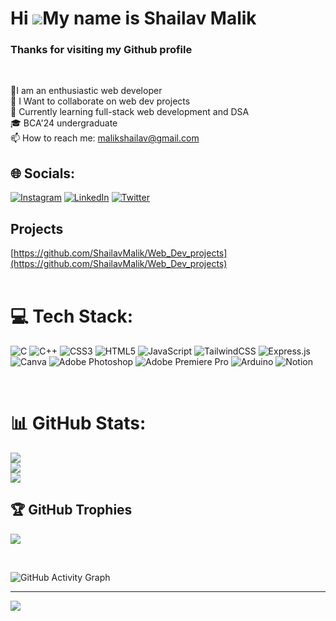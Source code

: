 # Hi ![](https://user-images.githubusercontent.com/18350557/176309783-0785949b-9127-417c-8b55-ab5a4333674e.gif)My name is Shailav Malik
### Thanks for visiting my Github profile
<br>

 💫I am an enthusiastic web developer<br>👯 I Want to collaborate on web dev projects<br>🌱 Currently learning full-stack web development and  DSA<br> 🎓 BCA'24 undergraduate<br>
  📫 How to reach me: 
  [malikshailav@gmail.com](mailto:malikshailav@gmail.com)

## 🌐 Socials:
[![Instagram](https://img.shields.io/badge/Instagram-%23E4405F.svg?logo=Instagram&logoColor=white)](https://instagram.com/shailavmalik1) [![LinkedIn](https://img.shields.io/badge/LinkedIn-%230077B5.svg?logo=linkedin&logoColor=white)](https://linkedin.com/in/shailavmalik) [![Twitter](https://img.shields.io/badge/Twitter-%231DA1F2.svg?logo=Twitter&logoColor=white)](https://twitter.com/@ShailavMalik) 
<br>
## Projects
[https://github.com/ShailavMalik/Web_Dev_projects](https://github.com/ShailavMalik/Web_Dev_projects)
<br><br>


# 💻 Tech Stack:
![C](https://img.shields.io/badge/c-%2300599C.svg?style=for-the-badge&logo=c&logoColor=white) ![C++](https://img.shields.io/badge/c++-%2300599C.svg?style=for-the-badge&logo=c%2B%2B&logoColor=white) ![CSS3](https://img.shields.io/badge/css3-%231572B6.svg?style=for-the-badge&logo=css3&logoColor=white) ![HTML5](https://img.shields.io/badge/html5-%23E34F26.svg?style=for-the-badge&logo=html5&logoColor=white) ![JavaScript](https://img.shields.io/badge/javascript-%23323330.svg?style=for-the-badge&logo=javascript&logoColor=%23F7DF1E) ![TailwindCSS](https://img.shields.io/badge/tailwindcss-%2338B2AC.svg?style=for-the-badge&logo=tailwind-css&logoColor=white) ![Express.js](https://img.shields.io/badge/express.js-%23404d59.svg?style=for-the-badge&logo=express&logoColor=%2361DAFB) ![Canva](https://img.shields.io/badge/Canva-%2300C4CC.svg?style=for-the-badge&logo=Canva&logoColor=white) ![Adobe Photoshop](https://img.shields.io/badge/adobephotoshop-%2331A8FF.svg?style=for-the-badge&logo=adobephotoshop&logoColor=white) ![Adobe Premiere Pro](https://img.shields.io/badge/Adobe%20Premiere%20Pro-9999FF.svg?style=for-the-badge&logo=Adobe%20Premiere%20Pro&logoColor=white) ![Arduino](https://img.shields.io/badge/-Arduino-00979D?style=for-the-badge&logo=Arduino&logoColor=white) ![Notion](https://img.shields.io/badge/Notion-%23000000.svg?style=for-the-badge&logo=notion&logoColor=white)

<br>

# 📊 GitHub Stats:

![](https://github-readme-stats.vercel.app/api?username=ShailavMalik&theme=algolia&hide_border=false&include_all_commits=false&count_private=true)<br/>
![](https://github-readme-streak-stats.herokuapp.com/?user=ShailavMalik&theme=algolia&hide_border=false)<br/>
![](https://github-readme-stats.vercel.app/api/top-langs/?username=ShailavMalik&theme=algolia&hide_border=false&include_all_commits=false&count_private=true&layout=compact)

## 🏆 GitHub Trophies
![](https://github-profile-trophy.vercel.app/?username=ShailavMalik&theme=radical&no-frame=false&no-bg=false&margin-w=4)


<br>

![GitHub Activity Graph](https://activity-graph.herokuapp.com/graph?username=ShailavMalik)  


---
[![](https://visitcount.itsvg.in/api?id=ShailavMalik&icon=5&color=9)](https://visitcount.itsvg.in)

